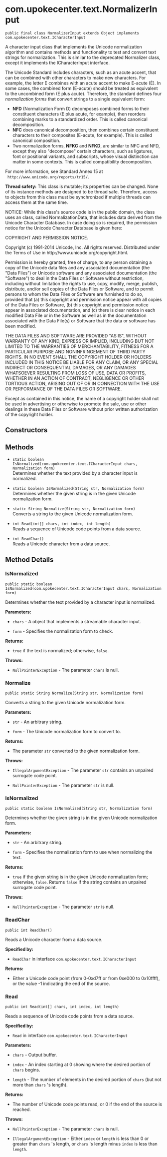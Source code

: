 # com.upokecenter.text.NormalizerInput

    public final class NormalizerInput extends Object implements com.upokecenter.text.ICharacterInput

<p>A character input class that implements the Unicode normalization
 algorithm and contains methods and functionality to test and convert text
 strings for normalization. This is similar to the deprecated Normalizer
 class, except it implements the ICharacterInput interface.</p> <p>The
 Unicode Standard includes characters, such as an acute accent, that can be
 combined with other characters to make new characters. For example, the
 letter E combines with an acute accent to make E-acute (É). In some cases,
 the combined form (E-acute) should be treated as equivalent to the
 uncombined form (E plus acute). Therefore, the standard defines four
 <i>normalization forms</i> that convert strings to a single equivalent
 form:</p> <ul> <li><b>NFD</b> (Normalization Form D) decomposes combined
 forms to their constituent characters (E plus acute, for example), then
 reorders combining marks to a standardized order. This is called canonical
 decomposition.</li><li><b>NFC</b> does canonical decomposition, then
 combines certain constituent characters to their composites (E-acute, for
 example). This is called canonical composition.</li><li>Two normalization
 forms, <b>NFKC</b> and <b>NFKD</b>, are similar to NFC and NFD, except they
 also "decompose" certain characters, such as ligatures, font or positional
 variants, and subscripts, whose visual distinction can matter in some
 contexts. This is called compatibility decomposition.</li></ul> <p>For more
 information, see Standard Annex 15 at <code>
 http://www.unicode.org/reports/tr15/</code>.</p> <p><b>Thread safety:</b> This
 class is mutable; its properties can be changed. None of its instance
 methods are designed to be thread safe. Therefore, access to objects from
 this class must be synchronized if multiple threads can access them at the
 same time.</p> <p>NOTICE: While this class's source code is in the public
 domain, the class uses an class, called NormalizationData, that
 includes data derived from the Unicode Character Database. In case doing so
 is required, the permission notice for the Unicode Character Database is
 given here:</p> <p>COPYRIGHT AND PERMISSION NOTICE.</p> <p>Copyright (c)
 1991-2014 Unicode, Inc. All rights reserved. Distributed under the Terms of
 Use in http://www.unicode.org/copyright.html.</p> <p>Permission is hereby
 granted, free of charge, to any person obtaining a copy of the Unicode data
 files and any associated documentation (the "Data Files") or Unicode
 software and any associated documentation (the "Software") to deal in the
 Data Files or Software without restriction, including without limitation the
 rights to use, copy, modify, merge, publish, distribute, and/or sell copies
 of the Data Files or Software, and to permit persons to whom the Data Files
 or Software are furnished to do so, provided that (a) this copyright and
 permission notice appear with all copies of the Data Files or Software, (b)
 this copyright and permission notice appear in associated documentation, and
 (c) there is clear notice in each modified Data File or in the Software as
 well as in the documentation associated with the Data File(s) or Software
 that the data or software has been modified.</p> <p>THE DATA FILES AND
 SOFTWARE ARE PROVIDED "AS IS", WITHOUT WARRANTY OF ANY KIND, EXPRESS OR
 IMPLIED, INCLUDING BUT NOT LIMITED TO THE WARRANTIES OF MERCHANTABILITY,
 FITNESS FOR A PARTICULAR PURPOSE AND NONINFRINGEMENT OF THIRD PARTY RIGHTS.
 IN NO EVENT SHALL THE COPYRIGHT HOLDER OR HOLDERS INCLUDED IN THIS NOTICE BE
 LIABLE FOR ANY CLAIM, OR ANY SPECIAL INDIRECT OR CONSEQUENTIAL DAMAGES, OR
 ANY DAMAGES WHATSOEVER RESULTING FROM LOSS OF USE, DATA OR PROFITS, WHETHER
 IN AN ACTION OF CONTRACT, NEGLIGENCE OR OTHER TORTIOUS ACTION, ARISING OUT
 OF OR IN CONNECTION WITH THE USE OR PERFORMANCE OF THE DATA FILES OR
 SOFTWARE.</p> <p>Except as contained in this notice, the name of a copyright
 holder shall not be used in advertising or otherwise to promote the sale,
 use or other dealings in these Data Files or Software without prior written
 authorization of the copyright holder.</p>

## Constructors

## Methods

* `static boolean IsNormalized(com.upokecenter.text.ICharacterInput chars,
 Normalization form)`<br>
 Determines whether the text provided by a character input is normalized.

* `static boolean IsNormalized(String str,
 Normalization form)`<br>
 Determines whether the given string is in the given Unicode normalization
 form.

* `static String Normalize(String str,
 Normalization form)`<br>
 Converts a string to the given Unicode normalization form.

* `int Read(int[] chars,
 int index,
 int length)`<br>
 Reads a sequence of Unicode code points from a data source.

* `int ReadChar()`<br>
 Reads a Unicode character from a data source.

## Method Details

### IsNormalized
    public static boolean IsNormalized(com.upokecenter.text.ICharacterInput chars, Normalization form)
Determines whether the text provided by a character input is normalized.

**Parameters:**

* <code>chars</code> - A object that implements a streamable character input.

* <code>form</code> - Specifies the normalization form to check.

**Returns:**

* <code>true</code> if the text is normalized; otherwise, <code>false</code>.

**Throws:**

* <code>NullPointerException</code> - The parameter <code>chars</code> is null.

### Normalize
    public static String Normalize(String str, Normalization form)
Converts a string to the given Unicode normalization form.

**Parameters:**

* <code>str</code> - An arbitrary string.

* <code>form</code> - The Unicode normalization form to convert to.

**Returns:**

* The parameter <code>str</code> converted to the given normalization form.

**Throws:**

* <code>IllegalArgumentException</code> - The parameter <code>str</code> contains an unpaired
 surrogate code point.

* <code>NullPointerException</code> - The parameter <code>str</code> is null.

### IsNormalized
    public static boolean IsNormalized(String str, Normalization form)
Determines whether the given string is in the given Unicode normalization
 form.

**Parameters:**

* <code>str</code> - An arbitrary string.

* <code>form</code> - Specifies the normalization form to use when normalizing the
 text.

**Returns:**

* <code>true</code> if the given string is in the given Unicode
 normalization form; otherwise, <code>false</code>. Returns <code>false</code> if the
 string contains an unpaired surrogate code point.

**Throws:**

* <code>NullPointerException</code> - The parameter <code>str</code> is null.

### ReadChar
    public int ReadChar()
Reads a Unicode character from a data source.

**Specified by:**

* <code>ReadChar</code> in interface <code>com.upokecenter.text.ICharacterInput</code>

**Returns:**

* Either a Unicode code point (from 0-0xd7ff or from 0xe000 to
 0x10ffff), or the value -1 indicating the end of the source.

### Read
    public int Read(int[] chars, int index, int length)
Reads a sequence of Unicode code points from a data source.

**Specified by:**

* <code>Read</code> in interface <code>com.upokecenter.text.ICharacterInput</code>

**Parameters:**

* <code>chars</code> - Output buffer.

* <code>index</code> - An index starting at 0 showing where the desired portion of
 <code>chars</code> begins.

* <code>length</code> - The number of elements in the desired portion of <code>chars</code>
 (but not more than <code>chars</code> 's length).

**Returns:**

* The number of Unicode code points read, or 0 if the end of the
 source is reached.

**Throws:**

* <code>NullPointerException</code> - The parameter <code>chars</code> is null.

* <code>IllegalArgumentException</code> - Either <code>index</code> or <code>length</code> is less
 than 0 or greater than <code>chars</code> 's length, or <code>chars</code> 's length
 minus <code>index</code> is less than <code>length</code>.
